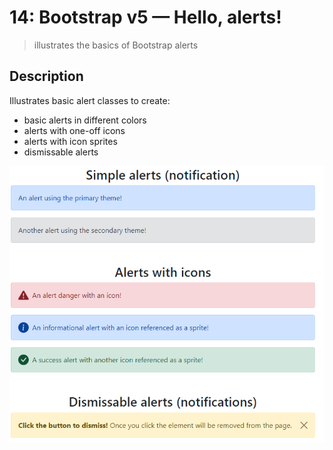 # 14: Bootstrap v5 &mdash; Hello, alerts!
> illustrates the basics of Bootstrap alerts

## Description

Illustrates basic alert classes to create:
+ basic alerts in different colors
+ alerts with one-off icons
+ alerts with icon sprites
+ dismissable alerts


![Alerts](docs/images/alerts.png)